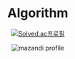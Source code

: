 
<div align="center">

# Algorithm

[![Solved.ac프로필](http://mazassumnida.wtf/api/mini/generate_badge?boj=jungym887)](https://solved.ac/jungym887)

![mazandi profile](http://mazandi.herokuapp.com/api?handle=jungym887&theme=cold)